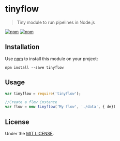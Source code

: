 # tinyflow

> Tiny module to run pipelines in Node.js

[![npm](https://img.shields.io/npm/v/tinyflow.svg?style=flat-square)](https://www.npmjs.com/package/tinyflow)
[![npm](https://img.shields.io/npm/dt/tinyflow.svg?style=flat-square)](https://www.npmjs.com/package/tinyflow)


## Installation 

Use [npm](https://npmjs.com) to install this module on your project:

```
npm install --save tinyflow
```

## Usage

```javascript
var tinyflow = require('tinyflow');

//Create a flow instance 
var flow = new tinyflow('My flow', './data', { de})
```


## License 

Under the [MIT LICENSE](./LICENSE).